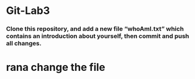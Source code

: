 # Git-Lab3
### Clone this repository, and add a new file “whoAmI.txt” which contains an introduction about yourself, then commit and push all changes.
# rana change the file
